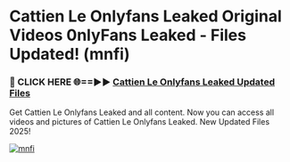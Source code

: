 # Cattien Le Onlyfans Leaked Original Videos 0nlyFans Leaked - Files Updated! (mnfi)

<h3>🔴 CLICK HERE 🌐==►► <a href="https://tinyurl.com/2jnfzry5" rel="nofollow">Cattien Le Onlyfans Leaked Updated Files</a></h3>

Get Cattien Le Onlyfans Leaked and all content. Now you can access all videos and pictures of Cattien Le Onlyfans Leaked. New Updated Files 2025!

[![mnfi](https://i.imgur.com/GyGTBgg.gif)](https://tinyurl.com/2jnfzry5)
